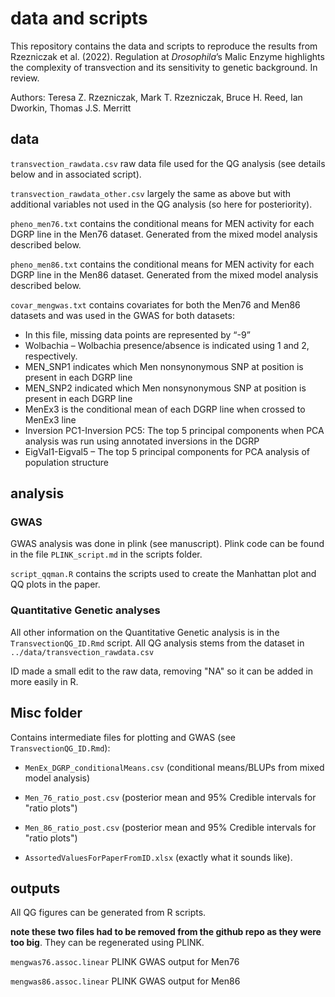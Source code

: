 # data and scripts

This repository contains the data and scripts to reproduce the results from Rzezniczak et al. (2022). Regulation at *Drosophila*’s Malic Enzyme highlights the complexity of transvection and its sensitivity to genetic background. In review.

Authors: Teresa Z. Rzezniczak, Mark T. Rzezniczak, Bruce H. Reed, Ian Dworkin, Thomas J.S. Merritt


## data
`transvection_rawdata.csv` raw data file used for the QG analysis (see details below and in associated script).

`transvection_rawdata_other.csv`  largely the same as above but with additional variables not used in the QG analysis (so here for posteriority).

`pheno_men76.txt` contains the conditional means for MEN activity for each DGRP line in the Men76 dataset. Generated from the mixed model analysis described below.

`pheno_men86.txt` contains the conditional means for MEN activity for each DGRP line in the Men86 dataset. Generated from the mixed model analysis described below.

`covar_mengwas.txt` contains covariates for both the Men76 and Men86 datasets and was used in the GWAS for both datasets:
-  In this file, missing data points are represented by “-9”
- Wolbachia – Wolbachia presence/absence is indicated using 1 and 2, respectively.  
- MEN_SNP1 indicates which Men nonsynonymous SNP at position is present in each DGRP line
- MEN_SNP2 indicated which Men nonsynonymous SNP at position is present in each DGRP line
- MenEx3 is the conditional mean of each DGRP line when crossed to MenEx3 line
- Inversion PC1-Inversion PC5: The top 5 principal components when PCA analysis was run using annotated inversions in the DGRP
- EigVal1-Eigval5 – The top 5 principal components for PCA analysis of population structure


## analysis

### GWAS

GWAS analysis was done in plink (see manuscript). Plink code can be found in the file `PLINK_script.md` in the scripts folder.

`script_qqman.R` contains the scripts used to create the Manhattan plot and QQ plots in the paper.

### Quantitative Genetic analyses

All other information on the Quantitative Genetic analysis is in the `TransvectionQG_ID.Rmd` script. All QG analysis stems from the dataset in `../data/transvection_rawdata.csv`

ID made a small edit to the raw data, removing "NA" so it can be added in more easily in R.

## Misc folder

Contains intermediate files for plotting and GWAS (see `TransvectionQG_ID.Rmd`):

- `MenEx_DGRP_conditionalMeans.csv` (conditional means/BLUPs from mixed model analysis)
- `Men_76_ratio_post.csv` (posterior mean and 95% Credible intervals for "ratio plots")
- `Men_86_ratio_post.csv` (posterior mean and 95% Credible intervals for "ratio plots")

- `AssortedValuesForPaperFromID.xlsx` (exactly what it sounds like).

## outputs

All QG figures can be generated from R scripts.

**note these two files had to be removed from the github repo as they were too big**. They can be regenerated using PLINK.

`mengwas76.assoc.linear` PLINK GWAS output for Men76

`mengwas86.assoc.linear` PLINK GWAS output for Men86
